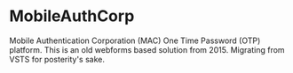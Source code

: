 # MobileAuthCorp
Mobile Authentication Corporation (MAC) One Time Password (OTP) platform. This is an old webforms based solution from 2015. Migrating from VSTS for posterity's sake. 
